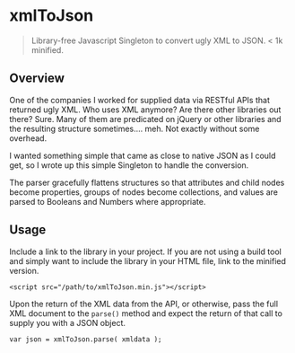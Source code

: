 # xmlToJson

> Library-free Javascript Singleton to convert ugly XML to JSON. < 1k minified.


## Overview

One of the companies I worked for supplied data via RESTful APIs that returned ugly XML. Who uses XML anymore? Are there other libraries out there? Sure. Many of them are predicated on jQuery or other libraries and the resulting structure sometimes.... meh. Not exactly without some overhead.

I wanted something simple that came as close to native JSON as I could get, so I wrote up this simple Singleton to handle the conversion.

The parser gracefully flattens structures so that attributes and child nodes become properties, groups of nodes become collections, and values are parsed to Booleans and Numbers where appropriate.

## Usage
Include a link to the library in your project. If you are not using a build tool and simply want to include the library in your HTML file, link to the minified version.
```
<script src="/path/to/xmlToJson.min.js"></script>
```
Upon the return of the XML data from the API, or otherwise, pass the full XML document to the `parse()` method and expect the return of that call to supply you with a JSON object.
```
var json = xmlToJson.parse( xmldata );
```